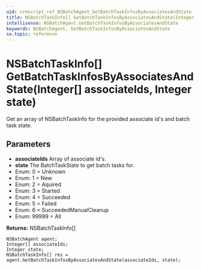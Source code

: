 ```yaml
---
uid: crmscript_ref_NSBatchAgent_GetBatchTaskInfosByAssociatesAndState
title: NSBatchTaskInfo[] GetBatchTaskInfosByAssociatesAndState(Integer[] associateIds, Integer state)
intellisense: NSBatchAgent.GetBatchTaskInfosByAssociatesAndState
keywords: NSBatchAgent, GetBatchTaskInfosByAssociatesAndState
so.topic: reference
---
```


# NSBatchTaskInfo[] GetBatchTaskInfosByAssociatesAndState(Integer[] associateIds, Integer state)

Get an array of NSBatchTaskInfo for the provided associate id's and batch task state.

## Parameters

* **associateIds** Array of associate id's.
* **state** The BatchTaskState to get batch tasks for.
* Enum: 0 = Unknown 
* Enum: 1 = New 
* Enum: 2 = Aquired 
* Enum: 3 = Started 
* Enum: 4 = Succeeded 
* Enum: 5 = Failed 
* Enum: 6 = SucceededManualCleanup 
* Enum: 99999 = All 

**Returns:** NSBatchTaskInfo[]

```crmscript
NSBatchAgent agent;
Integer[] associateIds;
Integer state;
NSBatchTaskInfo[] res = agent.GetBatchTaskInfosByAssociatesAndState(associateIds, state);
```

